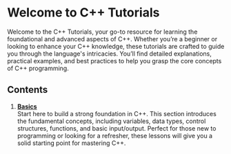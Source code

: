 # Welcome to C++ Tutorials

Welcome to the C++ Tutorials, your go-to resource for learning the foundational and advanced aspects of C++. Whether you’re a beginner or looking to enhance your C++ knowledge, these tutorials are crafted to guide you through the language's intricacies. You’ll find detailed explanations, practical examples, and best practices to help you grasp the core concepts of C++ programming.

## Contents

1. [**Basics**](basics.md)  
   Start here to build a strong foundation in C++. This section introduces the fundamental concepts, including variables, data types, control structures, functions, and basic input/output. Perfect for those new to programming or looking for a refresher, these lessons will give you a solid starting point for mastering C++.
